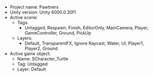 <!-- UNITY CODE ASSIST INSTRUCTIONS START -->
- Project name: Pawtners
- Unity version: Unity 6000.0.30f1
- Active scene:
  - Tags:
    - Untagged, Respawn, Finish, EditorOnly, MainCamera, Player, GameController, Ground, PickUp
  - Layers:
    - Default, TransparentFX, Ignore Raycast, Water, UI, Player1, Player2, Ground
- Active game object:
  - Name: SCharacter_Turtle
  - Tag: Untagged
  - Layer: Default
<!-- UNITY CODE ASSIST INSTRUCTIONS END -->